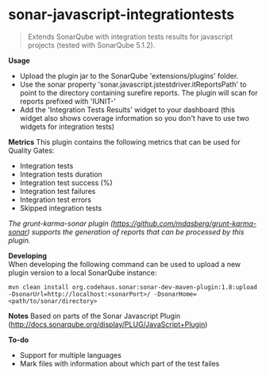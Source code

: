 # sonar-javascript-integrationtests
> Extends SonarQube with integration tests results for javascript projects (tested with SonarQube 5.1.2).

**Usage**
- Upload the plugin jar to the SonarQube 'extensions/plugins' folder.
- Use the sonar property 'sonar.javascript.jstestdriver.itReportsPath' to point to the directory containing surefire reports. The plugin will scan for reports prefixed with 'IUNIT-'
- Add the 'Integration Tests Results' widget to your dashboard (this widget also shows coverage information so you don't have to use two widgets for integration tests)

**Metrics**
This plugin contains the following metrics that can be used for Quality Gates:
- Integration tests
- Integration tests duration
- Integration test success (%)
- Integration test failures
- Integration test errors
- Skipped integration tests

*The grunt-karma-sonar plugin (https://github.com/mdasberg/grunt-karma-sonar) supports the generation of reports that can be processed by this plugin.*

**Developing**   
When developing the following command can be used to upload a new plugin version to a local SonarQube instance:
```shell
mvn clean install org.codehaus.sonar:sonar-dev-maven-plugin:1.8:upload -DsonarUrl=http://localhost:<sonarPort>/ -DsonarHome=<path/to/sonar/directory>
```

**Notes**
Based on parts of the Sonar Javascript Plugin (http://docs.sonarqube.org/display/PLUG/JavaScript+Plugin)

**To-do**
- Support for multiple languages
- Mark files with information about which part of the test failes